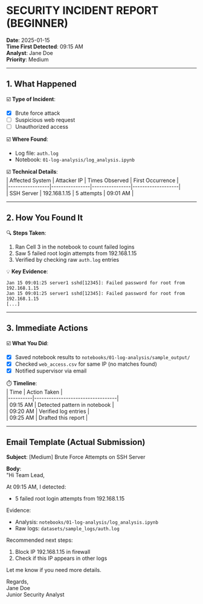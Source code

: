 # SECURITY INCIDENT REPORT (BEGINNER)

**Date**: 2025-01-15  
**Time First Detected**: 09:15 AM  
**Analyst**: Jane Doe  
**Priority**: Medium  

---

## 1. What Happened  
☑️ **Type of Incident**:  
- [X] Brute force attack  
- [ ] Suspicious web request  
- [ ] Unauthorized access  

☑️ **Where Found**:  
- Log file: `auth.log`  
- Notebook: `01-log-analysis/log_analysis.ipynb`  

☑️ **Technical Details**:  
| Affected System | Attacker IP    | Times Observed | First Occurrence |  
|-----------------|----------------|----------------|-------------------|  
| SSH Server      | 192.168.1.15   | 5 attempts     | 09:01 AM          |  

---

## 2. How You Found It  
🔍 **Steps Taken**:  
1. Ran Cell 3 in the notebook to count failed logins  
2. Saw 5 failed root login attempts from 192.168.1.15  
3. Verified by checking raw `auth.log` entries  

💡 **Key Evidence**:  
```log
Jan 15 09:01:25 server1 sshd[12345]: Failed password for root from 192.168.1.15
Jan 15 09:01:25 server1 sshd[12345]: Failed password for root from 192.168.1.15
[...]
```

---

## 3. Immediate Actions  
☑️ **What You Did**:  
- [X] Saved notebook results to `notebooks/01-log-analysis/sample_output/`  
- [X] Checked `web_access.csv` for same IP (no matches found)  
- [X] Notified supervisor via email  

⏱️ **Timeline**:  
| Time     | Action Taken                     |  
|----------|----------------------------------|  
| 09:15 AM | Detected pattern in notebook     |  
| 09:20 AM | Verified log entries             |  
| 09:25 AM | Drafted this report              |  

---

## Email Template (Actual Submission)  
**Subject**: [Medium] Brute Force Attempts on SSH Server  

**Body**:  
"Hi Team Lead,  

At 09:15 AM, I detected:  
- 5 failed root login attempts from 192.168.1.15  

Evidence:  
- Analysis: `notebooks/01-log-analysis/log_analysis.ipynb`  
- Raw logs: `datasets/sample_logs/auth.log`  

Recommended next steps:  
1. Block IP 192.168.1.15 in firewall  
2. Check if this IP appears in other logs  

Let me know if you need more details.  

Regards,  
Jane Doe  
Junior Security Analyst  
